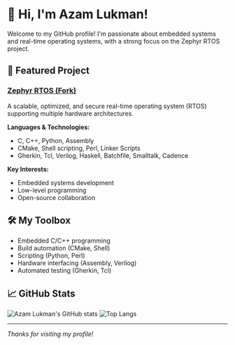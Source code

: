 # 👋 Hi, I'm Azam Lukman!

Welcome to my GitHub profile! I'm passionate about embedded systems and real-time operating systems, with a strong focus on the Zephyr RTOS project.

## 🚀 Featured Project

### [Zephyr RTOS (Fork)](https://github.com/AzamLukman/zephyr)
A scalable, optimized, and secure real-time operating system (RTOS) supporting multiple hardware architectures.

**Languages & Technologies:**
- C, C++, Python, Assembly
- CMake, Shell scripting, Perl, Linker Scripts
- Gherkin, Tcl, Verilog, Haskell, Batchfile, Smalltalk, Cadence

**Key Interests:**
- Embedded systems development
- Low-level programming
- Open-source collaboration

## 🛠️ My Toolbox
- Embedded C/C++ programming
- Build automation (CMake, Shell)
- Scripting (Python, Perl)
- Hardware interfacing (Assembly, Verilog)
- Automated testing (Gherkin, Tcl)

## 📈 GitHub Stats

![Azam Lukman's GitHub stats](https://github-readme-stats.vercel.app/api?username=AzamLukman&show_icons=true&theme=tokyonight)
![Top Langs](https://github-readme-stats.vercel.app/api/top-langs/?username=AzamLukman&layout=compact&theme=tokyonight)

---

*Thanks for visiting my profile!*
